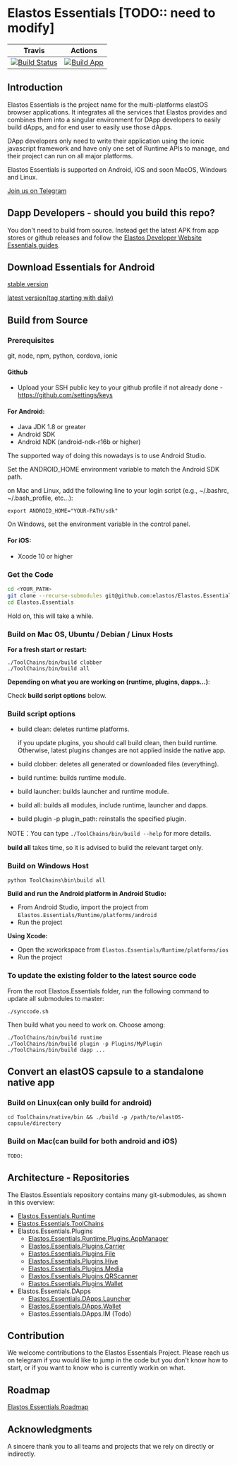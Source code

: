 # Elastos Essentials [TODO:: need to modify]

|Travis|Actions|
|:-:|:-:|
|[![Build Status](https://travis-ci.com/elastos/Elastos.Essentials.svg)](https://travis-ci.com/elastos/Elastos.Essentials)|[![Build App](https://github.com/elastos/Elastos.Essentials/actions/workflows/app.yml/badge.svg)](https://github.com/elastos/Elastos.Essentials/actions/workflows/app.yml)|

## Introduction

Elastos Essentials is the project name for the multi-platforms elastOS browser applications. It integrates all the services that Elastos provides and combines them into a singular environment for DApp developers to easily build dApps, and for end user to easily use those dApps.

DApp developers only need to write their application using the ionic javascript framework and have only one set of Runtime APIs to manage, and their project can run on all major platforms.

Elastos Essentials is supported on Android, iOS and soon MacOS, Windows and Linux.

[Join us on Telegram](https://t.me/elastosbrowser)

## Dapp Developers - should you build this repo?

You don't need to build from source. Instead get the latest APK from app stores or github releases and follow the [Elastos Developer Website Essentials guides](https://developer.elastos.org/build/elastos/).

## Download Essentials for Android
[stable version](https://github.com/elastos/Elastos.Essentials/releases/latest)

[latest version(tag starting with daily)](https://github.com/elastos/Elastos.Essentials/releases)


## Build from Source

### Prerequisites

git, node, npm, python, cordova, ionic

#### Github

- Upload your SSH public key to your github profile if not already done - https://github.com/settings/keys

#### For Android:
- Java JDK 1.8 or greater
- Android SDK
- Android NDK (android-ndk-r16b or higher)

 The supported way of doing this nowadays is to use Android Studio.

 Set the ANDROID_HOME environment variable to match the Android SDK path.

 on Mac and Linux, add the following line to your login script (e.g., ~/.bashrc, ~/.bash_profile, etc...):

 ```
 export ANDROID_HOME="YOUR-PATH/sdk"
 ```

 On Windows, set the environment variable in the control panel.

#### For iOS:
- Xcode 10 or higher

### Get the Code

```sh
cd <YOUR_PATH>
git clone --recurse-submodules git@github.com:elastos/Elastos.Essentials.git
cd Elastos.Essentials
```

Hold on, this will take a while.

### Build on Mac OS, Ubuntu / Debian / Linux Hosts

**For a fresh start or restart:**

```shell
./ToolChains/bin/build clobber
./ToolChains/bin/build all
```

**Depending on what you are working on (runtime, plugins, dapps...)**:

Check **build script options** below.

### Build script options

- build clean: deletes runtime platforms.

    if you update plugins, you should call build clean, then build runtime. Otherwise, latest plugins changes are not applied inside the native app.

- build clobber: deletes all generated or downloaded files (everything).

- build runtime: builds runtime module.
- build launcher: builds launcher and runtime module.
- build all: builds all modules, include runtime, launcher and dapps.

- build plugin -p plugin_path: reinstalls the specified plugin.

NOTE：You can type `./ToolChains/bin/build --help` for more details.

**build all** takes time, so it is advised to build the relevant target only.


### Build on Windows Host

```shell
python ToolChains\bin\build all
```

**Build and run the Android platform in Android Studio:**

- From Android Studio, import the project from `Elastos.Essentials/Runtime/platforms/android`
- Run the project

**Using Xcode:**

- Open the xcworkspace from `Elastos.Essentials/Runtime/platforms/ios`
- Run the project

### To update the existing folder to the latest source code

From the root Elastos.Essentials folder, run the following command to update all submodules to master:

```shell
./synccode.sh
```

Then build what you need to work on. Choose among:

```shell
./ToolChains/bin/build runtime
./ToolChains/bin/build plugin -p Plugins/MyPlugin
./ToolChains/bin/build dapp ...
```

## Convert an elastOS capsule to a standalone native app
### Build on Linux(can only build for android)
```
cd ToolChains/native/bin && ./build -p /path/to/elastOS-capsule/directory
```

### Build on Mac(can build for both android and iOS)
```
TODO:
```

## Architecture - Repositories

The Elastos.Essentials repository contains many git-submodules, as shown in this overview:

* [Elastos.Essentials.Runtime](https://github.com/elastos/Elastos.Essentials.Runtime)
* [Elastos.Essentials.ToolChains](https://github.com/elastos/Elastos.Essentials.ToolChains)
* Elastos.Essentials.Plugins
  * [Elastos.Essentials.Runtime.Plugins.AppManager](https://github.com/elastos/Elastos.Essentials.Runtime.Plugins.AppManager)
  * [Elastos.Essentials.Plugins.Carrier](https://github.com/elastos/Elastos.Essentials.Plugins.Carrier)
  * [Elastos.Essentials.Plugins.File](https://github.com/elastos/Elastos.Essentials.Plugins.File)
  * [Elastos.Essentials.Plugins.Hive](https://github.com/elastos/Elastos.Essentials.Plugins.Hive)
  * [Elastos.Essentials.Plugins.Media](https://github.com/elastos/Elastos.Essentials.Plugins.Media)
  * [Elastos.Essentials.Plugins.QRScanner](https://github.com/elastos/Elastos.Essentials.Plugins.QRScanner)
  * [Elastos.Essentials.Plugins.Wallet](https://github.com/elastos/Elastos.Essentials.Plugins.Wallet)
* Elastos.Essentials.DApps
  * [Elastos.Essentials.DApps.Launcher](https://github.com/elastos/Elastos.Essentials.DApps.Launcher)
  * [Elastos.Essentials.DApps.Wallet](https://github.com/elastos/Elastos.Essentials.DApps.Wallet)
  * Elastos.Essentials.DApps.IM (Todo)

## Contribution

We welcome contributions to the Elastos Essentials Project. Please reach us on telegram if you would like to jump in the code but you don't know how to start, or if you want to know who is currently workin on what.

## Roadmap

[Elastos Essentials Roadmap](https://developer.elastos.org/faq_roadmap/modules_status/)

## Acknowledgments

A sincere thank you to all teams and projects that we rely on directly or indirectly.
